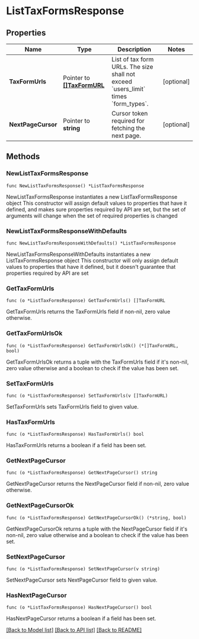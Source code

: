 # ListTaxFormsResponse

## Properties

Name | Type | Description | Notes
------------ | ------------- | ------------- | -------------
**TaxFormUrls** | Pointer to [**[]TaxFormURL**](TaxFormURL.md) | List of tax form URLs. The size shall not exceed &#x60;users_limit&#x60; times &#x60;form_types&#x60;. | [optional] 
**NextPageCursor** | Pointer to **string** | Cursor token required for fetching the next page. | [optional] 

## Methods

### NewListTaxFormsResponse

`func NewListTaxFormsResponse() *ListTaxFormsResponse`

NewListTaxFormsResponse instantiates a new ListTaxFormsResponse object
This constructor will assign default values to properties that have it defined,
and makes sure properties required by API are set, but the set of arguments
will change when the set of required properties is changed

### NewListTaxFormsResponseWithDefaults

`func NewListTaxFormsResponseWithDefaults() *ListTaxFormsResponse`

NewListTaxFormsResponseWithDefaults instantiates a new ListTaxFormsResponse object
This constructor will only assign default values to properties that have it defined,
but it doesn't guarantee that properties required by API are set

### GetTaxFormUrls

`func (o *ListTaxFormsResponse) GetTaxFormUrls() []TaxFormURL`

GetTaxFormUrls returns the TaxFormUrls field if non-nil, zero value otherwise.

### GetTaxFormUrlsOk

`func (o *ListTaxFormsResponse) GetTaxFormUrlsOk() (*[]TaxFormURL, bool)`

GetTaxFormUrlsOk returns a tuple with the TaxFormUrls field if it's non-nil, zero value otherwise
and a boolean to check if the value has been set.

### SetTaxFormUrls

`func (o *ListTaxFormsResponse) SetTaxFormUrls(v []TaxFormURL)`

SetTaxFormUrls sets TaxFormUrls field to given value.

### HasTaxFormUrls

`func (o *ListTaxFormsResponse) HasTaxFormUrls() bool`

HasTaxFormUrls returns a boolean if a field has been set.

### GetNextPageCursor

`func (o *ListTaxFormsResponse) GetNextPageCursor() string`

GetNextPageCursor returns the NextPageCursor field if non-nil, zero value otherwise.

### GetNextPageCursorOk

`func (o *ListTaxFormsResponse) GetNextPageCursorOk() (*string, bool)`

GetNextPageCursorOk returns a tuple with the NextPageCursor field if it's non-nil, zero value otherwise
and a boolean to check if the value has been set.

### SetNextPageCursor

`func (o *ListTaxFormsResponse) SetNextPageCursor(v string)`

SetNextPageCursor sets NextPageCursor field to given value.

### HasNextPageCursor

`func (o *ListTaxFormsResponse) HasNextPageCursor() bool`

HasNextPageCursor returns a boolean if a field has been set.


[[Back to Model list]](../README.md#documentation-for-models) [[Back to API list]](../README.md#documentation-for-api-endpoints) [[Back to README]](../README.md)


